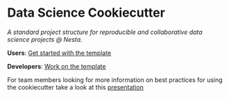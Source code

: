 # Data Science Cookiecutter

_A standard project structure for reproducible and collaborative data science projects @ Nesta._

**Users**: [Get started with the template](https://nestauk.github.io/ds-cookiecutter/quickstart/)

**Developers**: [Work on the template](https://nestauk.github.io/ds-cookiecutter/developers/)

For team members looking for more information on best practices for using the cookiecutter take a look at this [presentation](https://docs.google.com/presentation/d/1F2vYPstP2sRAysvmnK0wHpCBTl-Vou_m9jraN7vX4E0/edit?usp=sharing)
